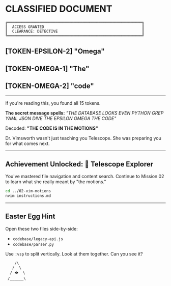 # CLASSIFIED DOCUMENT

```
╔═══════════════════════════════════════════════════════════╗
║  ACCESS GRANTED                                           ║
║  CLEARANCE: DETECTIVE                                     ║
╚═══════════════════════════════════════════════════════════╝
```

## [TOKEN-EPSILON-2] "Omega"

## [TOKEN-OMEGA-1] "The"

## [TOKEN-OMEGA-2] "code"

---

If you're reading this, you found all 15 tokens.

**The secret message spells:**
*"THE DATABASE LOOKS EVEN PYTHON GREP YAML JSON DIVE THE EPSILON OMEGA THE CODE"*

Decoded: **"THE CODE IS IN THE MOTIONS"**

Dr. Vimsworth wasn't just teaching you Telescope.
She was preparing you for what comes next.

---

## Achievement Unlocked: 🔭 Telescope Explorer

You've mastered file navigation and content search.
Continue to Mission 02 to learn what she really meant by "the motions."

```bash
cd ../02-vim-motions
nvim instructions.md
```

---

## Easter Egg Hint

Open these two files side-by-side:
- `codebase/legacy-api.js`
- `codebase/parser.py`

Use `:vsp` to split vertically. Look at them together.
Can you see it?

```
    /\
   /  \
  / 👁️  \
 /______\
```